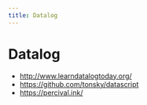 ```yaml
---
title: Datalog
---
```


# Datalog

- http://www.learndatalogtoday.org/
- https://github.com/tonsky/datascript
- https://percival.ink/
